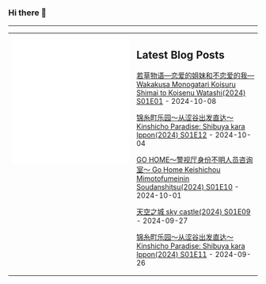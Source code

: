 ### Hi there 👋

<!--
**etng/etng** is a ✨ _special_ ✨ repository because its `README.md` (this file) appears on your GitHub profile.

Here are some ideas to get you started:

- 🔭 I’m currently working on ...
- 🌱 I’m currently learning ...
- 👯 I’m looking to collaborate on ...
- 🤔 I’m looking for help with ...
- 💬 Ask me about ...
- 📫 How to reach me: ...
- 😄 Pronouns: ...
- ⚡ Fun fact: ...
-->


---

<table>
<tr>
<td valign="top" width="50%">
<img src="metrics.svg" alt="Metric" />
</td>
<td valign="top" width="50%">

## Latest Blog Posts
<!-- blog start -->
[若草物语—恋爱的姐妹和不恋爱的我— Wakakusa Monogatari Koisuru Shimai to Koisenu Watashi(2024) S01E01](http://www.fanxinzhui.com/rr/2585#S01E01) - 2024-10-08

[锦糸町乐园～从涩谷出发直达～ Kinshicho Paradise: Shibuya kara Ippon(2024) S01E12](http://www.fanxinzhui.com/rr/2579#S01E12) - 2024-10-04

[GO HOME～警视厅身份不明人员咨询室～ Go Home Keishichou Mimotofumeinin Soudanshitsu(2024) S01E10](http://www.fanxinzhui.com/rr/2580#S01E10) - 2024-10-01

[天空之城 sky castle(2024) S01E09](http://www.fanxinzhui.com/rr/2583#S01E09) - 2024-09-27

[锦糸町乐园～从涩谷出发直达～ Kinshicho Paradise: Shibuya kara Ippon(2024) S01E11](http://www.fanxinzhui.com/rr/2579#S01E11) - 2024-09-26
<!-- blog end -->

</td></tr></table>

